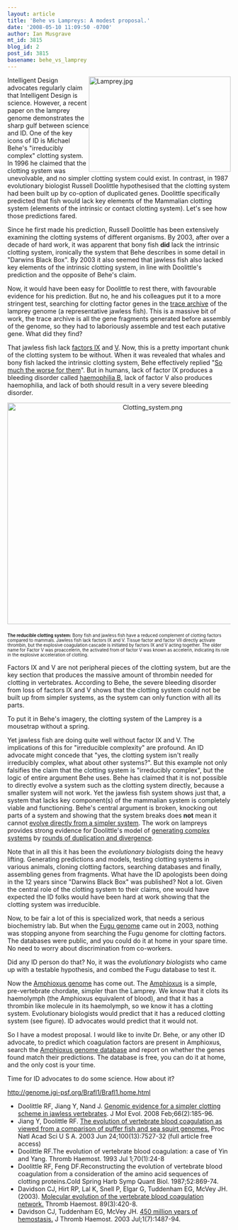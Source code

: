 ```yaml
---
layout: article
title: 'Behe vs Lampreys: A modest proposal.'
date: '2008-05-10 11:09:50 -0700'
author: Ian Musgrave
mt_id: 3815
blog_id: 2
post_id: 3815
basename: behe_vs_lamprey
---
```

[<img src="/PT/uploads/2008/Lamprey-thumb-320x215.jpg" alt="Lamprey.jpg" width="320" height="215" style="float:right;" />](/uploads/2008/Lamprey.jpg)

Intelligent Design advocates regularly claim that Intelligent Design is science. However, a recent paper on the lamprey genome demonstrates the sharp gulf between science and ID. One of the key icons of ID is Michael Behe's "irreducibly complex" clotting system. In 1996 he claimed that the clotting system was unevolvable, and no simpler clotting system could exist. In contrast, in 1987 evolutionary biologist Russell Doolittle hypothesised that the clotting system had been built up by co-option of duplicated genes. Doolittle specifically predicted that fish would lack key elements of the Mammalian clotting system (elements of the intrinsic or contact clotting system).  Let's see how those predictions fared.

Since he first made his prediction, Russell Doolittle has been extensively examining the clotting systems of different organisms. By 2003, after over a decade of hard work, it was apparent that bony fish **did** lack the intrinsic clotting system, ironically the system that Behe describes in some detail in "Darwins Black Box". By 2003 it also seemed that jawless fish also lacked key elements of the intrinsic clotting system, in line with Doolittle's prediction and the opposite of Behe's claim.

Now, it would have been easy for Doolittle to rest there, with favourable evidence for his prediction. But no, he and his colleagues put it to a more stringent test, searching for clotting factor genes in the [trace archive](http://genome.wustl.edu/genome.cgi?GENOME=Petromyzon%20marinus) of the lamprey genome (a representative jawless fish). This is a massive bit of work, the trace archive is all the gene fragments generated before assembly of the genome, so they had to laboriously assemble and test each putative gene. What did they find?

That jawless fish lack [factors IX](http://en.wikipedia.org/wiki/Factor_IX) and [V](http://en.wikipedia.org/wiki/Factor_V). Now, this is a pretty important chunk of the clotting system to be without. When it was revealed that whales and bony fish lacked the intrinsic clotting system, Behe effectively replied "[So much the worse for them](http://www.ncseweb.org/resources/articles/7819_part_07_dr_michael_behe_dr_10_31_2002.asp)". But in humans, lack of factor IX produces a bleeding disorder called [haemophilia B](http://en.wikipedia.org/wiki/Haemophilia_B), lack of factor V also produces haemophilia, and lack of both should result in a very severe bleeding disorder. 

[<img src="/PT/uploads/2008/Clotting_system-thumb-640x500.png" alt="Clotting_system.png" width="640" height="500" style="text-align: center; display: block; margin: 0 auto 20px;" class="mt-image-center" />](/uploads/2008/Clotting_system.png)<small><small>**The reducible clotting system:** Bony fish and jawless fish have a reduced complement of clotting factors compared to mammals. Jawless fish lack factors IX and V. Tissue factor and factor VII directly activate thrombin, but the explosive coagulation cascade is initiated by factors IX and V acting together. The older name for Factor V was proaccelerin, the activated from of factor V was known  as accelerin, indicating its role in the explosive acceleration of clotting.</small></small>

Factors IX and V are not peripheral pieces of the clotting system, but are the key section that produces the massive amount of thrombin needed for clotting in vertebrates.  According to Behe, the severe bleeding disorder from loss of factors IX and V shows that the clotting system could not be built up from simpler systems, as the system can only function with all its parts.

To put it in Behe's imagery, the clotting system of the Lamprey is a mousetrap without a spring. 

Yet jawless fish are doing quite well without factor IX and V. The implications of this for "irreducible complexity" are profound. An ID advocate might concede that "yes, the clotting system isn't really irreducibly complex, what about other systems?". But this example not only falsifies the claim that the clotting system is "irreducibly complex", but the logic of entire argument Behe uses. Behe has claimed that it is not possible to directly evolve a system such as the clotting system directly, because a smaller system will not work. Yet the jawless fish system shows just that, a system that lacks key component(s) of the mammalian system is completely viable and functioning.  Behe's central argument is broken, knocking out parts of a system and showing that the system breaks does **not** mean it cannot [evolve directly from a simpler system](http://www.talkorigins.org/faqs/comdesc/ICsilly.html). The work on lampreys provides strong evidence for Doolittle's model of [generating complex systems](http://www.millerandlevine.com/km/evol/DI/clot/Clotting.html) by [rounds of duplication and divergence](http://www.talkorigins.org/faqs/behe/review.html).

Note that in all this it has been the _evolutionary biologists_ doing the heavy lifting. Generating predictions and models, testing clotting systems in various animals, cloning clotting factors, searching databases and finally, assembling genes from fragments. What have the ID apologists been doing in the 12 years since "Darwins Black Box" was published? Not a lot. Given the central role of the clotting system to their claims, one would have expected the ID folks would have been hard at work showing that the clotting system was irreducible. 

Now, to be fair a lot of this is specialized work, that needs a serious biochemistry lab. But when the [Fugu genome](http://genome.jgi-psf.org/Takru4/Takru4.home.html) came out in 2003, nothing was stopping anyone from searching the Fugu genome for clotting factors. The databases were public, and you could do it at home in your spare time. No need to worry about discrimination from co-workers. 

Did any ID person do that? No, it was the _evolutionary biologists_ who came up with a testable hypothesis, and combed the Fugu database to test it. 

Now the [Amphioxus genome](http://genome.jgi-psf.org/Brafl1/Brafl1.home.html) has come out. The [Amphioxus](http://www.ucmp.berkeley.edu/chordata/cephalo.html) is a simple, pre-vertebrate chordate, simpler than the Lamprey. We know that it clots its haemolymph (the Amphioxus equivalent of blood), and that it has a thrombin like molecule in its haemolymph, so we know it has  a clotting system. Evolutionary biologists would predict that it has a reduced clotting system (see figure). ID advocates would predict that it would not. 

So I have a modest proposal. I would like to invite Dr. Behe, or any other ID advocate,  to predict which coagulation factors are present in Amphioxus, search the [Amphioxus genome database](http://genome.jgi-psf.org/Brafl1/Brafl1.home.html) and report on whether the genes found match their predictions.  The database is free, you can do it at home, and the only cost is your time.

Time for ID advocates to do some science. How about it?

http://genome.jgi-psf.org/Brafl1/Brafl1.home.html


* Doolittle RF, Jiang Y, Nand J. [Genomic evidence for a simpler clotting scheme in jawless vertebrates](http://www.ncbi.nlm.nih.gov/pubmed/18283387?ordinalpos=1&amp;itool=EntrezSystem2.PEntrez.Pubmed.Pubmed_ResultsPanel.Pubmed_RVDocSum). J Mol Evol. 2008 Feb;66(2):185-96.
* Jiang Y, Doolittle RF. [The evolution of vertebrate blood coagulation as viewed from a comparison of puffer fish and sea squirt genomes.](http://www.pubmedcentral.nih.gov/articlerender.fcgi?tool=pubmed&amp;pubmedid=12808152) Proc Natl Acad Sci U S A. 2003 Jun 24;100(13):7527-32 (full article free access)
* Doolittle RF.The evolution of vertebrate blood coagulation: a case of Yin and Yang.
Thromb Haemost. 1993 Jul 1;70(1):24-8
* Doolittle RF, Feng DF.Reconstructing the evolution of vertebrate blood coagulation from a consideration of the amino acid sequences of clotting proteins.Cold Spring Harb Symp Quant Biol. 1987;52:869-74.
* Davidson CJ, Hirt RP, Lal K, Snell P, Elgar G, Tuddenham EG, McVey JH. (2003). [Molecular evolution of the vertebrate blood coagulation network.](http://www.ncbi.nlm.nih.gov/entrez/query.fcgi?cmd=Retrieve&amp;db=pubmed&amp;dopt=Abstract&amp;list_uids=12624623) Thromb Haemost. 89(3):420-8.
* Davidson CJ, Tuddenham EG, McVey JH. [450 million years of hemostasis.](http://www.blackwell-synergy.com/links/doi/10.1046/j.1538-7836.2003.00334.x/enhancedabs/) J Thromb Haemost. 2003 Jul;1(7):1487-94.
